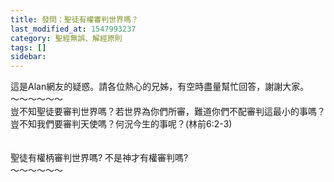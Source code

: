 ```yaml
---
title: 發問：聖徒有權審判世界嗎？
last_modified_at: 1547993237
category: 聖經無誤、解經原則
tags: []
sidebar: 
---
```


<p>這是Alan網友的疑惑。請各位熱心的兄姊，有空時盡量幫忙回答，謝謝大家。<br/><!--more-->～～～～～～<br/>豈不知聖徒要審判世界嗎？若世界為你們所審，難道你們不配審判這最小的事嗎？<br/>豈不知我們要審判天使嗎？何況今生的事呢？(林前6:2-3) <br/><br/><br/>聖徒有權柄審判世界嗎? 不是神才有權審判嗎?<br/>～～～～～～</p>